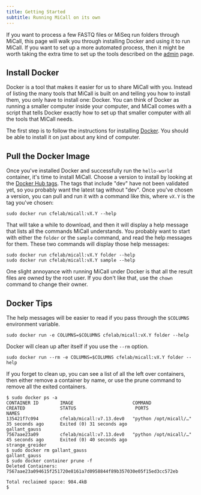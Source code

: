 ```yaml
---
title: Getting Started
subtitle: Running MiCall on its own
---
```


If you want to process a few FASTQ files or MiSeq run folders through MiCall,
this page will walk you through installing Docker and using it to run MiCall.
If you want to set up a more automated process, then it might be worth taking
the extra time to set up the tools described on the [admin] page.

## Install Docker
Docker is a tool that makes it easier for us to share MiCall with you. Instead
of listing the many tools that MiCall is built on and telling you how to install
them, you only have to install one: Docker. You can think of Docker as running
a smaller computer inside your computer, and MiCall comes with a script that
tells Docker exactly how to set up that smaller computer with all the tools that
MiCall needs.

The first step is to follow the instructions for installing [Docker]. You should
be able to install it on just about any kind of computer.

## Pull the Docker Image
Once you've installed Docker and successfully run the `hello-world` container,
it's time to install MiCall. Choose a version to install by looking at the
[Docker Hub tags]. The tags that include "dev" have not been validated yet, so
you probably want the latest tag without "dev". Once you've chosen a version,
you can pull and run it with a command like this, where `vX.Y` is the tag you've
chosen:

    sudo docker run cfelab/micall:vX.Y --help

That will take a while to download, and then it will display a help message that
lists all the commands MiCall
understands. You probably want to start with either the `folder` or the `sample`
command, and read the help messages for them. These two commands will display
those help messages:

    sudo docker run cfelab/micall:vX.Y folder --help
    sudo docker run cfelab/micall:vX.Y sample --help

One slight annoyance with running MiCall under Docker is that all the result
files are owned by the root user. If you don't like that, use the `chown`
command to change their owner.

## Docker Tips
The help messages will be easier to read if you pass through the `$COLUMNS`
environment variable.

    sudo docker run -e COLUMNS=$COLUMNS cfelab/micall:vX.Y folder --help

Docker will clean up after itself if you use the `--rm` option.

    sudo docker run --rm -e COLUMNS=$COLUMNS cfelab/micall:vX.Y folder --help

If you forget to clean up, you can see a list of all the left over containers,
then either remove a container by name, or use the prune command to remove all
the exited containers.

    $ sudo docker ps -a
    CONTAINER ID        IMAGE                      COMMAND                  CREATED             STATUS                      PORTS               NAMES
    135421f7c094        cfelab/micall:v7.13.dev0   "python /opt/micall/…"   35 seconds ago      Exited (0) 31 seconds ago                       gallant_gauss
    7567aae23a09        cfelab/micall:v7.13.dev0   "python /opt/micall/…"   45 seconds ago      Exited (0) 40 seconds ago                       strange_greider
    $ sudo docker rm gallant_gauss
    gallant_gauss
    $ sudo docker container prune -f
    Deleted Containers:
    7567aae23a094615f251720e8161a7d0958844f89b357030e05f15ed3cc572eb
    
    Total reclaimed space: 984.4kB
    $

[admin]: admin.md
[Docker]: https://docs.docker.com/get-started/
[Docker Hub tags]: https://hub.docker.com/repository/docker/cfelab/micall

